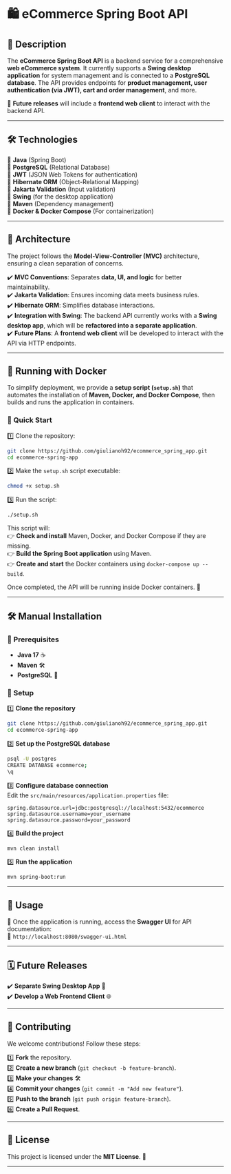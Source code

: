 # 🛍 eCommerce Spring Boot API  

## 📌 Description  

The **eCommerce Spring Boot API** is a backend service for a comprehensive **web eCommerce system**. It currently supports a **Swing desktop application** for system management and is connected to a **PostgreSQL database**. The API provides endpoints for **product management, user authentication (via JWT), cart and order management**, and more.  

🚀 **Future releases** will include a **frontend web client** to interact with the backend API.  

---

## 🛠 Technologies  

🔹 **Java** (Spring Boot)  
🔹 **PostgreSQL** (Relational Database)  
🔹 **JWT** (JSON Web Tokens for authentication)  
🔹 **Hibernate ORM** (Object-Relational Mapping)  
🔹 **Jakarta Validation** (Input validation)  
🔹 **Swing** (for the desktop application)  
🔹 **Maven** (Dependency management)  
🔹 **Docker & Docker Compose** (For containerization)  

---

## 🏢 Architecture  

The project follows the **Model-View-Controller (MVC)** architecture, ensuring a clean separation of concerns.  

✔️ **MVC Conventions**: Separates **data, UI, and logic** for better maintainability.  
✔️ **Jakarta Validation**: Ensures incoming data meets business rules.  
✔️ **Hibernate ORM**: Simplifies database interactions.  
✔️ **Integration with Swing**: The backend API currently works with a **Swing desktop app**, which will be **refactored into a separate application**.  
✔️ **Future Plans**: A **frontend web client** will be developed to interact with the API via HTTP endpoints.  

---

## 🐋 Running with Docker  

To simplify deployment, we provide a **setup script (`setup.sh`)** that automates the installation of **Maven, Docker, and Docker Compose**, then builds and runs the application in containers.  

### 🚀 Quick Start  

1️⃣ Clone the repository:  
```sh
git clone https://github.com/giulianoh92/ecommerce_spring_app.git
cd ecommerce-spring-app
```  

2️⃣ Make the `setup.sh` script executable:  
```sh
chmod +x setup.sh
```  

3️⃣ Run the script:  
```sh
./setup.sh
```  

This script will:  
👉 **Check and install** Maven, Docker, and Docker Compose if they are missing.  
👉 **Build the Spring Boot application** using Maven.  
👉 **Create and start** the Docker containers using `docker-compose up --build`.  

Once completed, the API will be running inside Docker containers. 🎉  

---

## 🛠 Manual Installation  

### 📌 Prerequisites  

- **Java 17** ☕  
- **Maven** 🛠  
- **PostgreSQL** 🐘

### 🔧 Setup  

1️⃣ **Clone the repository**  
```sh
git clone https://github.com/giulianoh92/ecommerce_spring_app.git
cd ecommerce-spring-app
```  

2️⃣ **Set up the PostgreSQL database**  
```sh
psql -U postgres
CREATE DATABASE ecommerce;
\q
```  

3️⃣ **Configure database connection**  
Edit the `src/main/resources/application.properties` file:  
```properties
spring.datasource.url=jdbc:postgresql://localhost:5432/ecommerce
spring.datasource.username=your_username
spring.datasource.password=your_password
```  

4️⃣ **Build the project**  
```sh
mvn clean install
```  

5️⃣ **Run the application**  
```sh
mvn spring-boot:run
```  

---

## 🚀 Usage  

🔹 Once the application is running, access the **Swagger UI** for API documentation:  
📌 `http://localhost:8080/swagger-ui.html`  

---

## 🗓 Future Releases  

✔️ **Separate Swing Desktop App** 🎨  
✔️ **Develop a Web Frontend Client** 🌐  

---

## 🤝 Contributing  

We welcome contributions! Follow these steps:  

1️⃣ **Fork** the repository.  
2️⃣ **Create a new branch** (`git checkout -b feature-branch`).  
3️⃣ **Make your changes** 🛠  
4️⃣ **Commit your changes** (`git commit -m "Add new feature"`).  
5️⃣ **Push to the branch** (`git push origin feature-branch`).  
6️⃣ **Create a Pull Request**.  

---

## 📝 License  

This project is licensed under the **MIT License**. 📝  

---